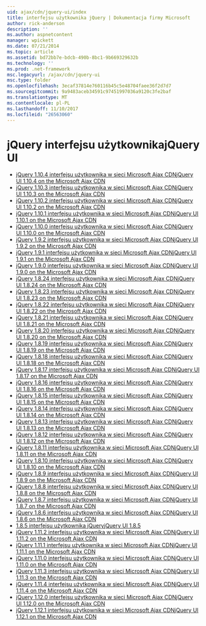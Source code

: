 ```yaml
---
uid: ajax/cdn/jquery-ui/index
title: interfejsu użytkownika jQuery | Dokumentacja firmy Microsoft
author: rick-anderson
description: ''
ms.author: aspnetcontent
manager: wpickett
ms.date: 07/21/2014
ms.topic: article
ms.assetid: bd72bb7e-bdcb-490b-8bc1-9b669329632b
ms.technology: ''
ms.prod: .net-framework
msc.legacyurl: /ajax/cdn/jquery-ui
msc.type: folder
ms.openlocfilehash: 3ecaf37814e760116b45c5e48704faee36f2d7d7
ms.sourcegitcommit: 9a9483aceb34591c97451997036a9120c3fe2baf
ms.translationtype: MT
ms.contentlocale: pl-PL
ms.lasthandoff: 11/10/2017
ms.locfileid: "26563060"
---
```

<a name="jquery-ui"></a><span data-ttu-id="e7e3e-102">jQuery interfejsu użytkownika</span><span class="sxs-lookup"><span data-stu-id="e7e3e-102">jQuery UI</span></span>
====================
- [<span data-ttu-id="e7e3e-103">jQuery 1.10.4 interfejsu użytkownika w sieci Microsoft Ajax CDN</span><span class="sxs-lookup"><span data-stu-id="e7e3e-103">jQuery UI 1.10.4 on the Microsoft Ajax CDN</span></span>](cdnjqueryui1104.md)
- [<span data-ttu-id="e7e3e-104">jQuery 1.10.3 interfejsu użytkownika w sieci Microsoft Ajax CDN</span><span class="sxs-lookup"><span data-stu-id="e7e3e-104">jQuery UI 1.10.3 on the Microsoft Ajax CDN</span></span>](cdnjqueryui1103.md)
- [<span data-ttu-id="e7e3e-105">jQuery 1.10.2 interfejsu użytkownika w sieci Microsoft Ajax CDN</span><span class="sxs-lookup"><span data-stu-id="e7e3e-105">jQuery UI 1.10.2 on the Microsoft Ajax CDN</span></span>](cdnjqueryui1102.md)
- [<span data-ttu-id="e7e3e-106">jQuery 1.10.1 interfejsu użytkownika w sieci Microsoft Ajax CDN</span><span class="sxs-lookup"><span data-stu-id="e7e3e-106">jQuery UI 1.10.1 on the Microsoft Ajax CDN</span></span>](cdnjqueryui1101.md)
- [<span data-ttu-id="e7e3e-107">jQuery 1.10.0 interfejsu użytkownika w sieci Microsoft Ajax CDN</span><span class="sxs-lookup"><span data-stu-id="e7e3e-107">jQuery UI 1.10.0 on the Microsoft Ajax CDN</span></span>](cdnjqueryui1100.md)
- [<span data-ttu-id="e7e3e-108">jQuery 1.9.2 interfejsu użytkownika w sieci Microsoft Ajax CDN</span><span class="sxs-lookup"><span data-stu-id="e7e3e-108">jQuery UI 1.9.2 on the Microsoft Ajax CDN</span></span>](cdnjqueryui192.md)
- [<span data-ttu-id="e7e3e-109">jQuery 1.9.1 interfejsu użytkownika w sieci Microsoft Ajax CDN</span><span class="sxs-lookup"><span data-stu-id="e7e3e-109">jQuery UI 1.9.1 on the Microsoft Ajax CDN</span></span>](cdnjqueryui191.md)
- [<span data-ttu-id="e7e3e-110">jQuery 1.9.0 interfejsu użytkownika w sieci Microsoft Ajax CDN</span><span class="sxs-lookup"><span data-stu-id="e7e3e-110">jQuery UI 1.9.0 on the Microsoft Ajax CDN</span></span>](cdnjqueryui190.md)
- [<span data-ttu-id="e7e3e-111">jQuery 1.8.24 interfejsu użytkownika w sieci Microsoft Ajax CDN</span><span class="sxs-lookup"><span data-stu-id="e7e3e-111">jQuery UI 1.8.24 on the Microsoft Ajax CDN</span></span>](cdnjqueryui1824.md)
- [<span data-ttu-id="e7e3e-112">jQuery 1.8.23 interfejsu użytkownika w sieci Microsoft Ajax CDN</span><span class="sxs-lookup"><span data-stu-id="e7e3e-112">jQuery UI 1.8.23 on the Microsoft Ajax CDN</span></span>](cdnjqueryui1823.md)
- [<span data-ttu-id="e7e3e-113">jQuery 1.8.22 interfejsu użytkownika w sieci Microsoft Ajax CDN</span><span class="sxs-lookup"><span data-stu-id="e7e3e-113">jQuery UI 1.8.22 on the Microsoft Ajax CDN</span></span>](cdnjqueryui1822.md)
- [<span data-ttu-id="e7e3e-114">jQuery 1.8.21 interfejsu użytkownika w sieci Microsoft Ajax CDN</span><span class="sxs-lookup"><span data-stu-id="e7e3e-114">jQuery UI 1.8.21 on the Microsoft Ajax CDN</span></span>](cdnjqueryui1821.md)
- [<span data-ttu-id="e7e3e-115">jQuery 1.8.20 interfejsu użytkownika w sieci Microsoft Ajax CDN</span><span class="sxs-lookup"><span data-stu-id="e7e3e-115">jQuery UI 1.8.20 on the Microsoft Ajax CDN</span></span>](cdnjqueryui1820.md)
- [<span data-ttu-id="e7e3e-116">jQuery 1.8.19 interfejsu użytkownika w sieci Microsoft Ajax CDN</span><span class="sxs-lookup"><span data-stu-id="e7e3e-116">jQuery UI 1.8.19 on the Microsoft Ajax CDN</span></span>](cdnjqueryui1819.md)
- [<span data-ttu-id="e7e3e-117">jQuery 1.8.18 interfejsu użytkownika w sieci Microsoft Ajax CDN</span><span class="sxs-lookup"><span data-stu-id="e7e3e-117">jQuery UI 1.8.18 on the Microsoft Ajax CDN</span></span>](cdnjqueryui1818.md)
- [<span data-ttu-id="e7e3e-118">jQuery 1.8.17 interfejsu użytkownika w sieci Microsoft Ajax CDN</span><span class="sxs-lookup"><span data-stu-id="e7e3e-118">jQuery UI 1.8.17 on the Microsoft Ajax CDN</span></span>](cdnjqueryui1817.md)
- [<span data-ttu-id="e7e3e-119">jQuery 1.8.16 interfejsu użytkownika w sieci Microsoft Ajax CDN</span><span class="sxs-lookup"><span data-stu-id="e7e3e-119">jQuery UI 1.8.16 on the Microsoft Ajax CDN</span></span>](cdnjqueryui1816.md)
- [<span data-ttu-id="e7e3e-120">jQuery 1.8.15 interfejsu użytkownika w sieci Microsoft Ajax CDN</span><span class="sxs-lookup"><span data-stu-id="e7e3e-120">jQuery UI 1.8.15 on the Microsoft Ajax CDN</span></span>](cdnjqueryui1815.md)
- [<span data-ttu-id="e7e3e-121">jQuery 1.8.14 interfejsu użytkownika w sieci Microsoft Ajax CDN</span><span class="sxs-lookup"><span data-stu-id="e7e3e-121">jQuery UI 1.8.14 on the Microsoft Ajax CDN</span></span>](cdnjqueryui1814.md)
- [<span data-ttu-id="e7e3e-122">jQuery 1.8.13 interfejsu użytkownika w sieci Microsoft Ajax CDN</span><span class="sxs-lookup"><span data-stu-id="e7e3e-122">jQuery UI 1.8.13 on the Microsoft Ajax CDN</span></span>](cdnjqueryui1813.md)
- [<span data-ttu-id="e7e3e-123">jQuery 1.8.12 interfejsu użytkownika w sieci Microsoft Ajax CDN</span><span class="sxs-lookup"><span data-stu-id="e7e3e-123">jQuery UI 1.8.12 on the Microsoft Ajax CDN</span></span>](cdnjqueryui1812.md)
- [<span data-ttu-id="e7e3e-124">jQuery 1.8.11 interfejsu użytkownika w sieci Microsoft Ajax CDN</span><span class="sxs-lookup"><span data-stu-id="e7e3e-124">jQuery UI 1.8.11 on the Microsoft Ajax CDN</span></span>](cdnjqueryui1811.md)
- [<span data-ttu-id="e7e3e-125">jQuery 1.8.10 interfejsu użytkownika w sieci Microsoft Ajax CDN</span><span class="sxs-lookup"><span data-stu-id="e7e3e-125">jQuery UI 1.8.10 on the Microsoft Ajax CDN</span></span>](cdnjqueryui1910.md)
- [<span data-ttu-id="e7e3e-126">jQuery 1.8.9 interfejsu użytkownika w sieci Microsoft Ajax CDN</span><span class="sxs-lookup"><span data-stu-id="e7e3e-126">jQuery UI 1.8.9 on the Microsoft Ajax CDN</span></span>](cdnjqueryui189.md)
- [<span data-ttu-id="e7e3e-127">jQuery 1.8.8 interfejsu użytkownika w sieci Microsoft Ajax CDN</span><span class="sxs-lookup"><span data-stu-id="e7e3e-127">jQuery UI 1.8.8 on the Microsoft Ajax CDN</span></span>](cdnjqueryui188.md)
- [<span data-ttu-id="e7e3e-128">jQuery 1.8.7 interfejsu użytkownika w sieci Microsoft Ajax CDN</span><span class="sxs-lookup"><span data-stu-id="e7e3e-128">jQuery UI 1.8.7 on the Microsoft Ajax CDN</span></span>](cdnjqueryui187.md)
- [<span data-ttu-id="e7e3e-129">jQuery 1.8.6 interfejsu użytkownika w sieci Microsoft Ajax CDN</span><span class="sxs-lookup"><span data-stu-id="e7e3e-129">jQuery UI 1.8.6 on the Microsoft Ajax CDN</span></span>](cdnjqueryui186.md)
- [<span data-ttu-id="e7e3e-130">1.8.5 interfejsu użytkownika jQuery</span><span class="sxs-lookup"><span data-stu-id="e7e3e-130">jQuery UI 1.8.5</span></span>](cdnjqueryui185.md)
- [<span data-ttu-id="e7e3e-131">jQuery 1.11.2 interfejsu użytkownika w sieci Microsoft Ajax CDN</span><span class="sxs-lookup"><span data-stu-id="e7e3e-131">jQuery UI 1.11.2 on the Microsoft Ajax CDN</span></span>](cdnjqueryui1112.md)
- [<span data-ttu-id="e7e3e-132">jQuery 1.11.1 interfejsu użytkownika w sieci Microsoft Ajax CDN</span><span class="sxs-lookup"><span data-stu-id="e7e3e-132">jQuery UI 1.11.1 on the Microsoft Ajax CDN</span></span>](cdnjqueryui1111.md)
- [<span data-ttu-id="e7e3e-133">jQuery 1.11.0 interfejsu użytkownika w sieci Microsoft Ajax CDN</span><span class="sxs-lookup"><span data-stu-id="e7e3e-133">jQuery UI 1.11.0 on the Microsoft Ajax CDN</span></span>](cdnjqueryui1110.md)
- [<span data-ttu-id="e7e3e-134">jQuery 1.11.3 interfejsu użytkownika w sieci Microsoft Ajax CDN</span><span class="sxs-lookup"><span data-stu-id="e7e3e-134">jQuery UI 1.11.3 on the Microsoft Ajax CDN</span></span>](cdnjqueryui1113.md)
- [<span data-ttu-id="e7e3e-135">jQuery 1.11.4 interfejsu użytkownika w sieci Microsoft Ajax CDN</span><span class="sxs-lookup"><span data-stu-id="e7e3e-135">jQuery UI 1.11.4 on the Microsoft Ajax CDN</span></span>](cdnjqueryui1114.md)
- [<span data-ttu-id="e7e3e-136">jQuery 1.12.0 interfejsu użytkownika w sieci Microsoft Ajax CDN</span><span class="sxs-lookup"><span data-stu-id="e7e3e-136">jQuery UI 1.12.0 on the Microsoft Ajax CDN</span></span>](cdnjqueryui1120.md)
- [<span data-ttu-id="e7e3e-137">jQuery 1.12.1 interfejsu użytkownika w sieci Microsoft Ajax CDN</span><span class="sxs-lookup"><span data-stu-id="e7e3e-137">jQuery UI 1.12.1 on the Microsoft Ajax CDN</span></span>](cdnjqueryui1121.md)
